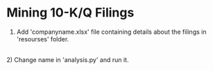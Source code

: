 # Mining 10-K/Q Filings

1) Add 'companyname.xlsx' file containing details about the filings in 'resourses' folder.
<br>
2) Change name in 'analysis.py' and run it.
